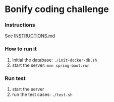# Bonify coding challenge

### Instructions

See [INSTRUCTIONS.md](./INSTRUCTIONS.md)

### How to run it

1) Initial the database: `./init-docker-db.sh`
2) start the server: `mvn spring-boot:run`

### Run test
1) start the server
2) run the test cases: `./test.sh`
